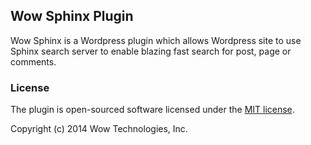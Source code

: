## Wow Sphinx Plugin ##

Wow Sphinx is a Wordpress plugin which allows Wordpress site to use Sphinx search server to enable blazing fast search for post, page or comments.

### License ###

The plugin is open-sourced software licensed under the [MIT license](http://opensource.org/licenses/MIT).

Copyright (c) 2014 Wow Technologies, Inc.